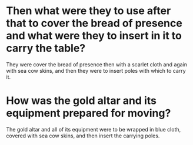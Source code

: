 # Then what were they to use after that to cover the bread of presence and what were they to insert in it to carry the table?

They were cover the bread of presence then with a scarlet cloth and again with sea cow skins, and then they were to insert poles with which to carry it.

# How was the gold altar and its equipment prepared for moving?

The gold altar and all of its equipment were to be wrapped in blue cloth, covered with sea cow skins, and then insert the carrying poles.
